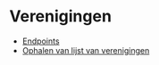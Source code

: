 ---
---

# Verenigingen

- [Endpoints](endpoints)
- [Ophalen van lijst van verenigingen](ophalen-van-lijst-van-verenigingen)